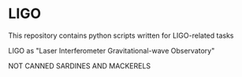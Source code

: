 LIGO
====

This repository contains python scripts written for LIGO-related tasks


LIGO as "Laser Interferometer Gravitational-wave Observatory" 

NOT CANNED SARDINES AND MACKERELS
